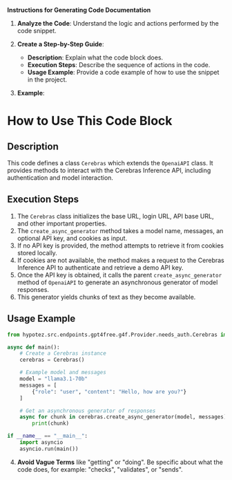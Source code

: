 **Instructions for Generating Code Documentation**

1. **Analyze the Code**: Understand the logic and actions performed by the code snippet.

2. **Create a Step-by-Step Guide**:
    - **Description**: Explain what the code block does.
    - **Execution Steps**: Describe the sequence of actions in the code.
    - **Usage Example**: Provide a code example of how to use the snippet in the project.

3. **Example**:

How to Use This Code Block
=========================================================================================

Description
-------------------------
This code defines a class `Cerebras` which extends the `OpenaiAPI` class. It provides methods to interact with the Cerebras Inference API, including authentication and model interaction. 

Execution Steps
-------------------------
1. The `Cerebras` class initializes the base URL, login URL, API base URL, and other important properties.
2. The `create_async_generator` method takes a model name, messages, an optional API key, and cookies as input.
3. If no API key is provided, the method attempts to retrieve it from cookies stored locally.
4. If cookies are not available, the method makes a request to the Cerebras Inference API to authenticate and retrieve a demo API key.
5. Once the API key is obtained, it calls the parent `create_async_generator` method of `OpenaiAPI` to generate an asynchronous generator of model responses.
6. This generator yields chunks of text as they become available.

Usage Example
-------------------------

```python
from hypotez.src.endpoints.gpt4free.g4f.Provider.needs_auth.Cerebras import Cerebras

async def main():
    # Create a Cerebras instance
    cerebras = Cerebras()

    # Example model and messages
    model = "llama3.1-70b"
    messages = [
        {"role": "user", "content": "Hello, how are you?"}
    ]

    # Get an asynchronous generator of responses
    async for chunk in cerebras.create_async_generator(model, messages):
        print(chunk)

if __name__ == "__main__":
    import asyncio
    asyncio.run(main())
```

4. **Avoid Vague Terms** like "getting" or "doing". Be specific about what the code does, for example: "checks", "validates", or "sends".
